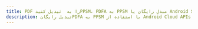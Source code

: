 ---title: PDF را به  تبدیل کنیدPPSM، PDFA به PPSM مبدل رایگان یا Android SDKdescription: تبدیل رایگانPDFA به PPSM با استفاده از Android Cloud APIs & SDK همچنین اسناد PDF را در Cloud ایجاد، ویرایش و رندر کنید.---